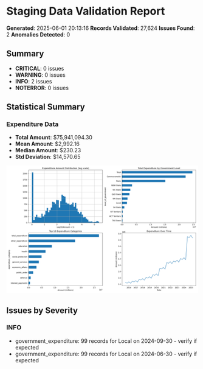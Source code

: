 # Staging Data Validation Report
**Generated**: 2025-06-01 20:13:16
**Records Validated**: 27,624
**Issues Found**: 2
**Anomalies Detected**: 0

## Summary
- **CRITICAL**: 0 issues
- **WARNING**: 0 issues  
- **INFO**: 2 issues
- **NOTERROR**: 0 issues

## Statistical Summary

### Expenditure Data
- **Total Amount**: $75,941,094.30
- **Mean Amount**: $2,992.16
- **Median Amount**: $230.23
- **Std Deviation**: $14,570.65

![Expenditure Analysis](expenditure_analysis_20250601_201315.png)

## Issues by Severity

### INFO
- government_expenditure: 99 records for Local on 2024-09-30 - verify if expected
- government_expenditure: 99 records for Local on 2024-06-30 - verify if expected
